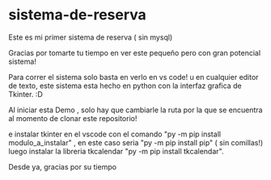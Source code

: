# sistema-de-reserva
Este es mi primer sistema de reserva ( sin mysql)

Gracias por tomarte tu tiempo en ver este pequeño pero con gran potencial sistema!

Para correr el sistema solo basta en verlo en vs code! u en cualquier editor de texto, este sistema esta hecho en python con la interfaz grafica de Tkinter. :D

Al iniciar esta Demo , solo hay que cambiarle la ruta por la que se encuentra al momento de clonar este repositorio! 

e instalar tkinter en el vscode con el comando "py -m pip install modulo_a_instalar" , en este caso seria "py -m pip install pip" ( sin comillas!)
luego instalar la libreria tkcalendar "py -m pip install tkcalendar".

Desde ya, gracias por su tiempo
